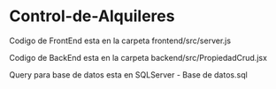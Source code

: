 # Control-de-Alquileres

Codigo de FrontEnd esta en la carpeta frontend/src/server.js

Codigo de BackEnd esta en la carpeta backend/src/PropiedadCrud.jsx

Query para base de datos esta en SQLServer - Base de datos.sql
